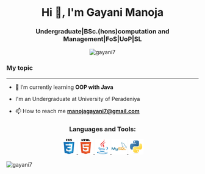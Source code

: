 <h1 align="center">Hi 👋, I'm Gayani Manoja</h1>
<h3 align="center">Undergraduate|BSc.(hons)computation and Management|FoS|UoP|SL</h3>

<p align="center"> <img src="https://komarev.com/ghpvc/?username=gayani7&label=Profile%20views&color=0e75b6&style=flat" alt="gayani7" /> </p>

### My topic
---
- 🌱 I’m currently learning **OOP with Java**
- I'm an Undergraduate at University of Peradeniya

- 📫 How to reach me **manojagayani7@gmail.com**




<h3 align="center">Languages and Tools:</h3>
<p align="center"> <a href="https://www.w3schools.com/css/" target="_blank" rel="noreferrer"> <img src="https://raw.githubusercontent.com/devicons/devicon/master/icons/css3/css3-original-wordmark.svg" alt="css3" width="40" height="40"/> </a> <a href="https://www.w3.org/html/" target="_blank" rel="noreferrer"> <img src="https://raw.githubusercontent.com/devicons/devicon/master/icons/html5/html5-original-wordmark.svg" alt="html5" width="40" height="40"/> </a> <a href="https://www.java.com" target="_blank" rel="noreferrer"> <img src="https://raw.githubusercontent.com/devicons/devicon/master/icons/java/java-original.svg" alt="java" width="40" height="40"/> </a> <a href="https://www.mysql.com/" target="_blank" rel="noreferrer"> <img src="https://raw.githubusercontent.com/devicons/devicon/master/icons/mysql/mysql-original-wordmark.svg" alt="mysql" width="40" height="40"/> </a> <a href="https://www.python.org" target="_blank" rel="noreferrer"> <img src="https://raw.githubusercontent.com/devicons/devicon/master/icons/python/python-original.svg" alt="python" width="40" height="40"/> </a> </p>

<p><img align="center" src="https://github-readme-stats.vercel.app/api/top-langs?username=gayani7&show_icons=true&locale=en&layout=compact" alt="gayani7" /></p>
